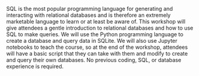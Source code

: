 SQL is the most popular programming language for generating and interacting with relational databases and is therefore an extremely marketable language to learn or at least be aware of. This workshop will give attendees a gentle introduction to relational databases and how to use SQL to make queries. We will use the Python programming language to create a database and query data in SQLite. We will also use Jupyter notebooks to teach the course, so at the end of the workshop, attendees will have a basic script that they can take with them and modify to create and query their own databases. No previous coding, SQL, or database experience is required.
